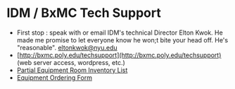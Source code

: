 # IDM / BxMC Tech Support

* First stop : speak with or email IDM's technical Director Elton Kwok. He made me promise to let everyone know he won;t bite your head off. He's "reasonable". eltonkwok@nyu.edu
* [http://bxmc.poly.edu/techsupport](http://bxmc.poly.edu/techsupport) \(web server access, wordpress, etc.\)
* [Partial Equipment Room Inventory List](http://equipment.bxmc.poly.edu)
* [Equipment Ordering Form](https://docs.google.com/forms/d/e/1FAIpQLSfpZlinB8m5fxHz-iMq3jqVYW-LtWna-LtdNiMiOZ_jsczLrg/viewform)
